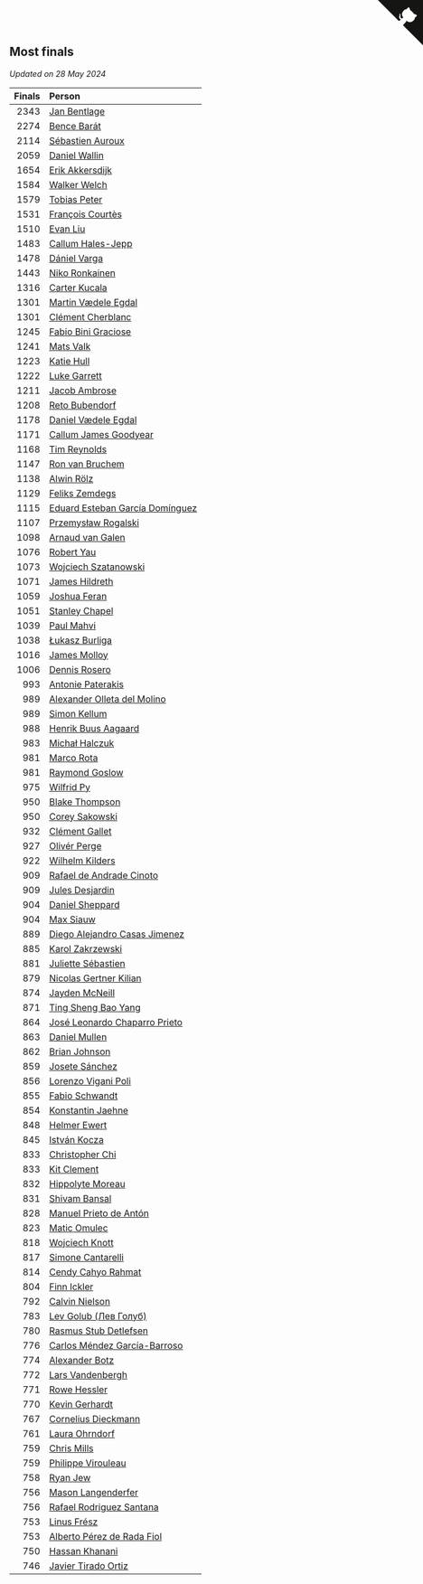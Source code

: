 ## Most finals

*Updated on 28 May 2024*

| Finals | Person |
| ---: | :--- |
| 2343 | [Jan Bentlage](https://www.worldcubeassociation.org/persons/2010BENT01) |
| 2274 | [Bence Barát](https://www.worldcubeassociation.org/persons/2008BARA01) |
| 2114 | [Sébastien Auroux](https://www.worldcubeassociation.org/persons/2008AURO01) |
| 2059 | [Daniel Wallin](https://www.worldcubeassociation.org/persons/2013WALL03) |
| 1654 | [Erik Akkersdijk](https://www.worldcubeassociation.org/persons/2005AKKE01) |
| 1584 | [Walker Welch](https://www.worldcubeassociation.org/persons/2011WELC01) |
| 1579 | [Tobias Peter](https://www.worldcubeassociation.org/persons/2014PETE03) |
| 1531 | [François Courtès](https://www.worldcubeassociation.org/persons/2008COUR01) |
| 1510 | [Evan Liu](https://www.worldcubeassociation.org/persons/2009LIUE01) |
| 1483 | [Callum Hales-Jepp](https://www.worldcubeassociation.org/persons/2012HALE01) |
| 1478 | [Dániel Varga](https://www.worldcubeassociation.org/persons/2008VARG01) |
| 1443 | [Niko Ronkainen](https://www.worldcubeassociation.org/persons/2010RONK01) |
| 1316 | [Carter Kucala](https://www.worldcubeassociation.org/persons/2015KUCA01) |
| 1301 | [Martin Vædele Egdal](https://www.worldcubeassociation.org/persons/2013EGDA02) |
| 1301 | [Clément Cherblanc](https://www.worldcubeassociation.org/persons/2014CHER05) |
| 1245 | [Fabio Bini Graciose](https://www.worldcubeassociation.org/persons/2010GRAC02) |
| 1241 | [Mats Valk](https://www.worldcubeassociation.org/persons/2007VALK01) |
| 1223 | [Katie Hull](https://www.worldcubeassociation.org/persons/2010HULL01) |
| 1222 | [Luke Garrett](https://www.worldcubeassociation.org/persons/2017GARR05) |
| 1211 | [Jacob Ambrose](https://www.worldcubeassociation.org/persons/2010AMBR01) |
| 1208 | [Reto Bubendorf](https://www.worldcubeassociation.org/persons/2012BUBE01) |
| 1178 | [Daniel Vædele Egdal](https://www.worldcubeassociation.org/persons/2013EGDA01) |
| 1171 | [Callum James Goodyear](https://www.worldcubeassociation.org/persons/2012GOOD02) |
| 1168 | [Tim Reynolds](https://www.worldcubeassociation.org/persons/2005REYN01) |
| 1147 | [Ron van Bruchem](https://www.worldcubeassociation.org/persons/2003BRUC01) |
| 1138 | [Alwin Rölz](https://www.worldcubeassociation.org/persons/2016ROLZ01) |
| 1129 | [Feliks Zemdegs](https://www.worldcubeassociation.org/persons/2009ZEMD01) |
| 1115 | [Eduard Esteban García Domínguez](https://www.worldcubeassociation.org/persons/2011EDUA01) |
| 1107 | [Przemysław Rogalski](https://www.worldcubeassociation.org/persons/2013ROGA02) |
| 1098 | [Arnaud van Galen](https://www.worldcubeassociation.org/persons/2006GALE01) |
| 1076 | [Robert Yau](https://www.worldcubeassociation.org/persons/2009YAUR01) |
| 1073 | [Wojciech Szatanowski](https://www.worldcubeassociation.org/persons/2011SZAT01) |
| 1071 | [James Hildreth](https://www.worldcubeassociation.org/persons/2009HILD01) |
| 1059 | [Joshua Feran](https://www.worldcubeassociation.org/persons/2011FERA01) |
| 1051 | [Stanley Chapel](https://www.worldcubeassociation.org/persons/2016CHAP04) |
| 1039 | [Paul Mahvi](https://www.worldcubeassociation.org/persons/2012MAHV01) |
| 1038 | [Łukasz Burliga](https://www.worldcubeassociation.org/persons/2013BURL01) |
| 1016 | [James Molloy](https://www.worldcubeassociation.org/persons/2011MOLL01) |
| 1006 | [Dennis Rosero](https://www.worldcubeassociation.org/persons/2010ROSE03) |
| 993 | [Antonie Paterakis](https://www.worldcubeassociation.org/persons/2012PATE01) |
| 989 | [Alexander Olleta del Molino](https://www.worldcubeassociation.org/persons/2008OLLE01) |
| 989 | [Simon Kellum](https://www.worldcubeassociation.org/persons/2016KELL12) |
| 988 | [Henrik Buus Aagaard](https://www.worldcubeassociation.org/persons/2006BUUS01) |
| 983 | [Michał Halczuk](https://www.worldcubeassociation.org/persons/2006HALC01) |
| 981 | [Marco Rota](https://www.worldcubeassociation.org/persons/2009ROTA01) |
| 981 | [Raymond Goslow](https://www.worldcubeassociation.org/persons/2014GOSL01) |
| 975 | [Wilfrid Py](https://www.worldcubeassociation.org/persons/2016PYWI01) |
| 950 | [Blake Thompson](https://www.worldcubeassociation.org/persons/2010THOM03) |
| 950 | [Corey Sakowski](https://www.worldcubeassociation.org/persons/2011SAKO01) |
| 932 | [Clément Gallet](https://www.worldcubeassociation.org/persons/2004GALL02) |
| 927 | [Olivér Perge](https://www.worldcubeassociation.org/persons/2007PERG01) |
| 922 | [Wilhelm Kilders](https://www.worldcubeassociation.org/persons/2010KILD02) |
| 909 | [Rafael de Andrade Cinoto](https://www.worldcubeassociation.org/persons/2007CINO01) |
| 909 | [Jules Desjardin](https://www.worldcubeassociation.org/persons/2010DESJ01) |
| 904 | [Daniel Sheppard](https://www.worldcubeassociation.org/persons/2009SHEP01) |
| 904 | [Max Siauw](https://www.worldcubeassociation.org/persons/2017SIAU02) |
| 889 | [Diego Alejandro Casas Jimenez](https://www.worldcubeassociation.org/persons/2014JIME05) |
| 885 | [Karol Zakrzewski](https://www.worldcubeassociation.org/persons/2014ZAKR01) |
| 881 | [Juliette Sébastien](https://www.worldcubeassociation.org/persons/2014SEBA01) |
| 879 | [Nicolas Gertner Kilian](https://www.worldcubeassociation.org/persons/2013GERT01) |
| 874 | [Jayden McNeill](https://www.worldcubeassociation.org/persons/2012MCNE01) |
| 871 | [Ting Sheng Bao Yang](https://www.worldcubeassociation.org/persons/2008BAOY01) |
| 864 | [José Leonardo Chaparro Prieto](https://www.worldcubeassociation.org/persons/2011CHAP01) |
| 863 | [Daniel Mullen](https://www.worldcubeassociation.org/persons/2016MULL04) |
| 862 | [Brian Johnson](https://www.worldcubeassociation.org/persons/2013JOHN10) |
| 859 | [Josete Sánchez](https://www.worldcubeassociation.org/persons/2015SANC18) |
| 856 | [Lorenzo Vigani Poli](https://www.worldcubeassociation.org/persons/2007POLI01) |
| 855 | [Fabio Schwandt](https://www.worldcubeassociation.org/persons/2014SCHW02) |
| 854 | [Konstantin Jaehne](https://www.worldcubeassociation.org/persons/2015JAEH01) |
| 848 | [Helmer Ewert](https://www.worldcubeassociation.org/persons/2015EWER01) |
| 845 | [István Kocza](https://www.worldcubeassociation.org/persons/2005KOCZ01) |
| 833 | [Christopher Chi](https://www.worldcubeassociation.org/persons/2014CHIC01) |
| 833 | [Kit Clement](https://www.worldcubeassociation.org/persons/2008CLEM01) |
| 832 | [Hippolyte Moreau](https://www.worldcubeassociation.org/persons/2008MORE02) |
| 831 | [Shivam Bansal](https://www.worldcubeassociation.org/persons/2011BANS02) |
| 828 | [Manuel Prieto de Antón](https://www.worldcubeassociation.org/persons/2015ANTO04) |
| 823 | [Matic Omulec](https://www.worldcubeassociation.org/persons/2010OMUL02) |
| 818 | [Wojciech Knott](https://www.worldcubeassociation.org/persons/2011KNOT01) |
| 817 | [Simone Cantarelli](https://www.worldcubeassociation.org/persons/2012CANT02) |
| 814 | [Cendy Cahyo Rahmat](https://www.worldcubeassociation.org/persons/2010RAHM02) |
| 804 | [Finn Ickler](https://www.worldcubeassociation.org/persons/2012ICKL01) |
| 792 | [Calvin Nielson](https://www.worldcubeassociation.org/persons/2014NIEL03) |
| 783 | [Lev Golub (Лев Голуб)](https://www.worldcubeassociation.org/persons/2014HOLU01) |
| 780 | [Rasmus Stub Detlefsen](https://www.worldcubeassociation.org/persons/2014DETL01) |
| 776 | [Carlos Méndez García-Barroso](https://www.worldcubeassociation.org/persons/2010GARC02) |
| 774 | [Alexander Botz](https://www.worldcubeassociation.org/persons/2013BOTZ01) |
| 772 | [Lars Vandenbergh](https://www.worldcubeassociation.org/persons/2003VAND01) |
| 771 | [Rowe Hessler](https://www.worldcubeassociation.org/persons/2007HESS01) |
| 770 | [Kevin Gerhardt](https://www.worldcubeassociation.org/persons/2013GERH01) |
| 767 | [Cornelius Dieckmann](https://www.worldcubeassociation.org/persons/2009DIEC01) |
| 761 | [Laura Ohrndorf](https://www.worldcubeassociation.org/persons/2009OHRN01) |
| 759 | [Chris Mills](https://www.worldcubeassociation.org/persons/2014MILL04) |
| 759 | [Philippe Virouleau](https://www.worldcubeassociation.org/persons/2008VIRO01) |
| 758 | [Ryan Jew](https://www.worldcubeassociation.org/persons/2008JEWR01) |
| 756 | [Mason Langenderfer](https://www.worldcubeassociation.org/persons/2013LANG03) |
| 756 | [Rafael Rodriguez Santana](https://www.worldcubeassociation.org/persons/2012SANT12) |
| 753 | [Linus Frész](https://www.worldcubeassociation.org/persons/2011FRES01) |
| 753 | [Alberto Pérez de Rada Fiol](https://www.worldcubeassociation.org/persons/2011FIOL01) |
| 750 | [Hassan Khanani](https://www.worldcubeassociation.org/persons/2018KHAN26) |
| 746 | [Javier Tirado Ortiz](https://www.worldcubeassociation.org/persons/2009TIRA01) |


<a href="https://github.com/jonatanklosko/wca_statistics" class="github-corner" aria-label="View source on Github"><svg width="80" height="80" viewBox="0 0 250 250" style="fill:#151513; color:#fff; position: absolute; top: 0; border: 0; right: 0;" aria-hidden="true"><path d="M0,0 L115,115 L130,115 L142,142 L250,250 L250,0 Z"></path><path d="M128.3,109.0 C113.8,99.7 119.0,89.6 119.0,89.6 C122.0,82.7 120.5,78.6 120.5,78.6 C119.2,72.0 123.4,76.3 123.4,76.3 C127.3,80.9 125.5,87.3 125.5,87.3 C122.9,97.6 130.6,101.9 134.4,103.2" fill="currentColor" style="transform-origin: 130px 106px;" class="octo-arm"></path><path d="M115.0,115.0 C114.9,115.1 118.7,116.5 119.8,115.4 L133.7,101.6 C136.9,99.2 139.9,98.4 142.2,98.6 C133.8,88.0 127.5,74.4 143.8,58.0 C148.5,53.4 154.0,51.2 159.7,51.0 C160.3,49.4 163.2,43.6 171.4,40.1 C171.4,40.1 176.1,42.5 178.8,56.2 C183.1,58.6 187.2,61.8 190.9,65.4 C194.5,69.0 197.7,73.2 200.1,77.6 C213.8,80.2 216.3,84.9 216.3,84.9 C212.7,93.1 206.9,96.0 205.4,96.6 C205.1,102.4 203.0,107.8 198.3,112.5 C181.9,128.9 168.3,122.5 157.7,114.1 C157.9,116.9 156.7,120.9 152.7,124.9 L141.0,136.5 C139.8,137.7 141.6,141.9 141.8,141.8 Z" fill="currentColor" class="octo-body"></path></svg></a><style>.github-corner:hover .octo-arm{animation:octocat-wave 560ms ease-in-out}@keyframes octocat-wave{0%,100%{transform:rotate(0)}20%,60%{transform:rotate(-25deg)}40%,80%{transform:rotate(10deg)}}@media (max-width:500px){.github-corner:hover .octo-arm{animation:none}.github-corner .octo-arm{animation:octocat-wave 560ms ease-in-out}}</style>

